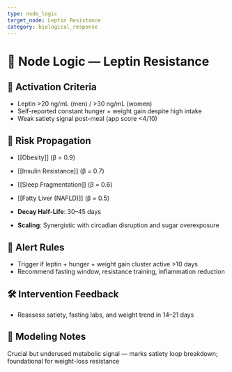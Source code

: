 ```yaml
---
type: node_logic
target_node: Leptin Resistance
category: biological_response
---
```


# 🧠 Node Logic — Leptin Resistance

## 🔑 Activation Criteria
- Leptin >20 ng/mL (men) / >30 ng/mL (women)
- Self-reported constant hunger + weight gain despite high intake
- Weak satiety signal post-meal (app score <4/10)

## 🔁 Risk Propagation
- [[Obesity]] (β = 0.9)
- [[Insulin Resistance]] (β = 0.7)
- [[Sleep Fragmentation]] (β = 0.6)
- [[Fatty Liver (NAFLD)]] (β = 0.5)

- **Decay Half-Life**: 30–45 days
- **Scaling**: Synergistic with circadian disruption and sugar overexposure

## 🚨 Alert Rules
- Trigger if leptin + hunger + weight gain cluster active >10 days
- Recommend fasting window, resistance training, inflammation reduction

## 🛠 Intervention Feedback
- Reassess satiety, fasting labs, and weight trend in 14–21 days

## 🧠 Modeling Notes
Crucial but underused metabolic signal — marks satiety loop breakdown; foundational for weight-loss resistance
